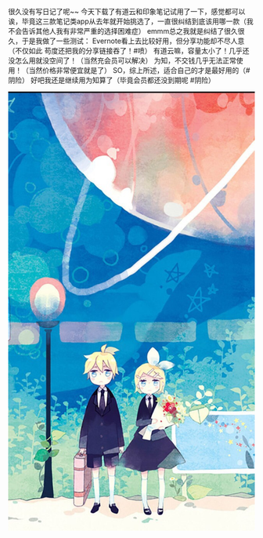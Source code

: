 很久没有写日记了呢~~
今天下载了有道云和印象笔记试用了一下，感觉都可以诶，毕竟这三款笔记类app从去年就开始挑选了，一直很纠结到底该用哪一款（我不会告诉其他人我有非常严重的选择困难症）
emmm总之我就是纠结了很久很久，于是我做了一些测试：
Evernote看上去比较好用，但分享功能却不尽人意（不仅如此 苟度还把我的分享链接吞了！#喷）
有道云嘛，容量太小了！几乎还没怎么用就没空间了！（当然充会员可以解决）
为知，不交钱几乎无法正常使用！（当然价格非常便宜就是了）
SO，综上所述，适合自己的才是最好用的（#阴险）
好吧我还是继续用为知算了（毕竟会员都还没到期呢 #阴险）

![](./pic-1574402531779.png)